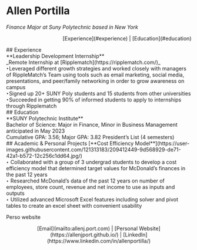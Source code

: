 # Allen Portilla                  
_Finance Major at Suny Polytechnic based in New York_
<p align ="right">[Experience](#experience) | [Education](#education)</p>
## Experience<br>
**Leadership Development Internship**<br>
_Remote Internship at [Ripplematch](https://ripplematch.com/)_<br>
‣Leveraged different growth strategies and worked closely with managers of 
  RippleMatch’s Team using tools such as email marketing, social media, 
  presentations, and peer/family networking in order to grow awareness on         campus
  <br>
  ‣Signed up 20+ SUNY Poly students and 15 students from other universities
  <br> 
  ‣Succeeded in getting 90% of informed students to apply to internships          through Ripplematch
  <br>
 ## Education<br>
 **SUNY Polytechnic Institute**<br>
 Bachelor of Science: Major in Finance, Minor in Business Management 
anticipated in May 2023<br>
Cumulative GPA: 3.56; Major GPA: 3.82
President’s List (4 semesters)<br>
## Academic & Personal Projects
[**Cost Efficiency Model**](https://user-images.githubusercontent.com/121313183/209412449-9d568929-de71-42a1-b572-12c256c1dd64.jpg/)<br>
‣ Collaborated with a group of 3 undergrad students to develop a cost efficiency model that determined target values for McDonald’s finances in the past 12 years<br>
‣ Researched McDonald’s data of the past 12 years on number of employees, store count, revenue and net income to use as inputs and outputs <br>
‣ Utilized advanced Microsoft Excel features including solver and pivot tables to create an excel sheet with convenient usability <br>

Perso website
<p align="center">[Email](mailto:allenj.port.com) | [Personal Website](https://allenjport.github.io/) | [LinkedIn](https://www.linkedin.com/in/allenportilla/)</p>

